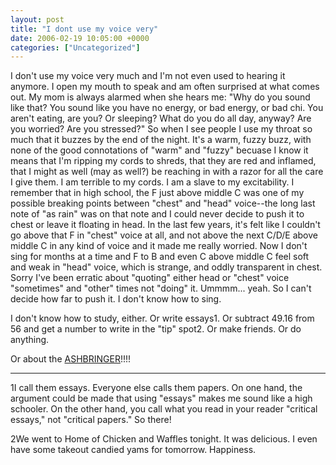 ```yaml
---
layout: post
title: "I dont use my voice very"
date: 2006-02-19 10:05:00 +0000
categories: ["Uncategorized"]
---
```


I don't use my voice very much and I'm not even used to hearing it anymore. I open my mouth to speak and am often surprised at what comes out. My mom is always alarmed when she hears me: "Why do you sound like that? You sound like you have no energy, or bad energy, or bad chi. You aren't eating, are you? Or sleeping? What do you do all day, anyway? Are you worried? Are you stressed?" So when I see people I use my throat so much that it buzzes by the end of the night. It's a warm, fuzzy buzz, with none of the good connotations of "warm" and "fuzzy" becuase I know it means that I'm ripping my cords to shreds, that they are red and inflamed, that I might as well (may as well?) be reaching in with a razor for all the care I give them. I am terrible to my cords. I am a slave to my excitability. I remember that in high school, the F just above middle C was one of my possible breaking points between "chest" and "head" voice--the long last note of "as rain" was on that note and I could never decide to push it to chest or leave it floating in head. In the last few years, it's felt like I couldn't go above that F in "chest" voice at all, and not above the next C/D/E above middle C in any kind of voice and it made me really worried. Now I don't sing for months at a time and F to B and even C above middle C feel soft and weak in "head" voice, which is strange, and oddly transparent in chest. Sorry I've been erratic about "quoting" either head or "chest" voice "sometimes" and "other" times not "doing" it. Ummmm... yeah. So I can't decide how far to push it. I don't know how to sing.

I don't know how to study, either. Or write essays1. Or subtract 49.16 from 56 and get a number to write in the "tip" spot2. Or make friends. Or do anything.

Or about the [ASHBRINGER](http://www.ashbringer.com/screens.php)!!!!

----
1I call them essays. Everyone else calls them papers. On one hand, the argument could be made that using "essays" makes me sound like a high schooler. On the other hand, you call what you read in your reader "critical essays," not "critical papers." So there!

2We went to Home of Chicken and Waffles tonight. It was delicious. I even have some takeout candied yams for tomorrow. Happiness.